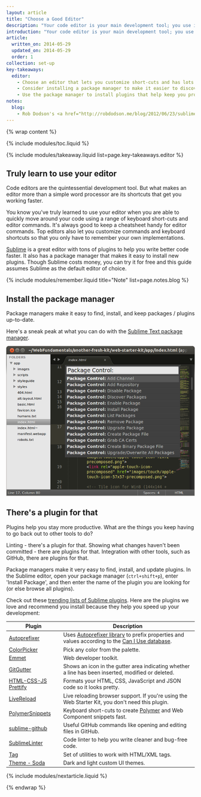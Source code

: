 ```yaml
---
layout: article
title: "Choose a Good Editor"
description: "Your code editor is your main development tool; you use it to write and save lines of code. Write better code faster by learning your editor's shortcuts and installing key plugins."
introduction: "Your code editor is your main development tool; you use it to write and save lines of code. Write better code faster by learning your editor's shortcuts and installing key plugins."
article:
  written_on: 2014-05-29
  updated_on: 2014-05-29
  order: 1
collection: set-up
key-takeaways:
  editor:
    - Choose an editor that lets you customize short-cuts and has lots of plugins to help you write better code.
    - Consider installing a package manager to make it easier to discover, install, and update plugins.
    - Use the package manager to install plugins that help keep you productive during development; start with the recommendations in this guide.
notes:
  blog:
    - Rob Dodson's <a href="http://robdodson.me/blog/2012/06/23/sublime-text-2-tips-and-shortcuts/">blog post</a> on how to get to know and love Sublime is a great reference for getting the most out of your editor. The concepts are relevant to any text editor, not just Sublime.
---
```

{% wrap content %}

{% include modules/toc.liquid %}

{% include modules/takeaway.liquid list=page.key-takeaways.editor %}

## Truly learn to use your editor

Code editors are the quintessential development tool.
But what makes an editor more than a simple word processor
are its shortcuts that get you working faster.

You know you've truly learned to use your editor
when you are able to quickly move around your code
using a range of keyboard short-cuts and editor commands.
It's always good to keep a cheatsheet handy for editor commands.
Top editors also let you customize commands and keyboard shortcuts
so that you only have to remember your own implementations.

<a href="http://www.sublimetext.com/">Sublime</a> is a great editor with tons
of plugins to help you write better code faster. It also has a package manager
that makes it easy to install new plugins. Though Sublime costs money, you can
try it for free and this guide assumes Sublime as the default editor of
choice.

{% include modules/remember.liquid title="Note" list=page.notes.blog %}

## Install the package manager

Package managers make it easy to find, install, and keep packages / plugins up-to-date.

Here's a sneak peak at what you can do with the
<a href="https://sublime.wbond.net/">Sublime Text package manager</a>.

<img src="imgs/package_control.png" class="center" alt="project files in dist directory">

## There's a plugin for that

Plugins help you stay more productive.
What are the things you keep having to
go back out to other tools to do?

Linting - there's a plugin for that.
Showing what changes haven't been committed - 
there are plugins for that.
Integration with other tools,
such as GitHub,
there are plugins for that.

Package managers make it very easy to find, install, and update plugins.
In the Sublime editor,
open your package manager
(`ctrl+shift+p`),
enter 'Install Package', and
then enter the name of the plugin you are looking for
(or else browse all plugins).

Check out these
<a href="https://sublime.wbond.net/browse">trending lists of Sublime plugins</a>.
Here are the plugins we love and recommend you install because they help you speed up your development:

<table class="table-2 tc-heavyright">
  <colgroup>
    <col span="1" />
    <col span="1" />
  </colgroup>
  <thead>
    <tr>
      <th data-th="plugin">Plugin</th>
      <th data-th="Description">Description</th>
    </tr>
  </thead>
  <tbody>
    <tr>
      <td data-th="plugin"><a href="https://github.com/sindresorhus/sublime-autoprefixer">Autoprefixer</a></td>
      <td data-th="Description">Uses <a href="https://github.com/ai/autoprefixer">Autoprefixer library</a> to prefix properties and values according to the <a href="http://caniuse.com/">Can I Use database</a>.</td>
    </tr>
    <tr>
      <td data-th="plugin"><a href="http://weslly.github.io/ColorPicker/">ColorPicker</a></td>
      <td data-th="Description">Pick any color from the palette.</td>
    </tr>
    <tr>
      <td data-th="plugin"><a href="http://emmet.io/">Emmet</a></td>
      <td data-th="Description">Web developer toolkit.</td>
    </tr>
    <tr>
      <td data-th="plugin"><a href="https://sublime.wbond.net/packages/GitGutter">GitGutter</a></td>
      <td data-th="Description">Shows an icon in the gutter area indicating whether a line has been inserted, modified or deleted.</td>
    </tr>
    <tr>
      <td data-th="plugin"><a href="https://sublime.wbond.net/packages/HTML-CSS-JS%20Prettify">HTML-CSS-JS Prettify</a></td>
      <td data-th="Description">Formats your HTML, CSS, JavaScript and JSON code so it looks pretty.</td>
    </tr>
    <tr>
      <td data-th="plugin"><a href="https://github.com/dz0ny/LiveReload-sublimetext2">LiveReload</a></td>
      <td data-th="Description">Live reloading browser support. If you're using the Web Starter Kit, you don't need this plugin.</td>
    </tr>
    <tr>
      <td data-th="plugin"><a href="https://github.com/robdodson/PolymerSnippets">PolymerSnippets</a></td>
      <td data-th="Description">Keyboard short-cuts to create <a href="http://www.polymer-project.org/">Polymer</a> and Web Component snippets fast.</td>
    </tr>
    <tr>
      <td data-th="plugin"><a href="https://github.com/bgreenlee/sublime-github">sublime-github</a></td>
      <td data-th="Description">Useful GitHub commands like opening and editing files in GitHub.</td>
    </tr>
    <tr>
      <td data-th="plugin"><a href="http://www.sublimelinter.com/en/latest/">SublimeLinter</a></td>
      <td data-th="Description">Code linter to help you write cleaner and bug-free code.</td>
    </tr>
    <tr>
      <td data-th="plugin"><a href="https://github.com/SublimeText/Tag">Tag</a></td>
      <td data-th="Description">Set of utilities to work with HTML/XML tags.</td>
    </tr>
    <tr>
      <td data-th="plugin"><a href="http://buymeasoda.github.io/soda-theme/">Theme - Soda</a></td>
      <td data-th="Description">Dark and light custom UI themes.</td>
    </tr>
  </tbody>
</table>

{% include modules/nextarticle.liquid %}

{% endwrap %}
